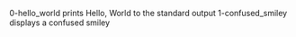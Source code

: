 0-hello_world prints Hello, World to the standard output
1-confused_smiley displays a confused smiley
